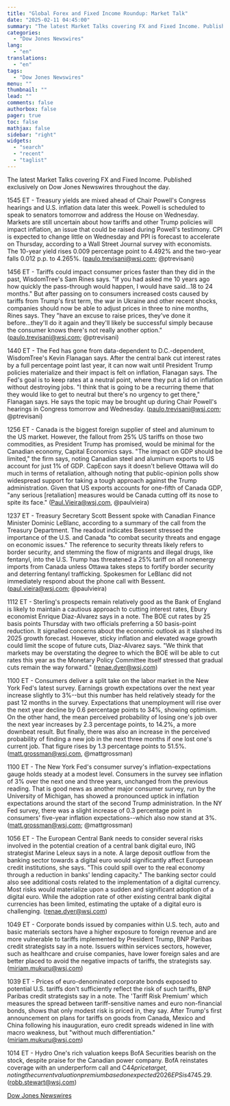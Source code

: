 ```yaml
---
title: "Global Forex and Fixed Income Roundup: Market Talk"
date: "2025-02-11 04:45:00"
summary: "The latest Market Talks covering FX and Fixed Income. Published exclusively on Dow Jones Newswires throughout the day.1545 ET - Treasury yields are mixed ahead of Chair Powell's Congress hearings and U.S. inflation data later this week. Powell is scheduled to speak to senators tomorrow and address the House on..."
categories:
  - "Dow Jones Newswires"
lang:
  - "en"
translations:
  - "en"
tags:
  - "Dow Jones Newswires"
menu: ""
thumbnail: ""
lead: ""
comments: false
authorbox: false
pager: true
toc: false
mathjax: false
sidebar: "right"
widgets:
  - "search"
  - "recent"
  - "taglist"
---
```


The latest Market Talks covering FX and Fixed Income. Published exclusively on Dow Jones Newswires throughout the day.

1545 ET - Treasury yields are mixed ahead of Chair Powell's Congress hearings and U.S. inflation data later this week. Powell is scheduled to speak to senators tomorrow and address the House on Wednesday. Markets are still uncertain about how tariffs and other Trump policies will impact inflation, an issue that could be raised during Powell's testimony. CPI is expected to change little on Wednesday and PPI is forecast to accelerate on Thursday, according to a Wall Street Journal survey with economists. The 10-year yield rises 0.009 percentage point to 4.492% and the two-year falls 0.012 p.p. to 4.265%. (paulo.trevisani@wsj.com; @ptrevisani)

1456 ET - Tariffs could impact consumer prices faster than they did in the past, WisdomTree's Sam Rines says. "If you had asked me 10 years ago how quickly the pass-through would happen, I would have said...18 to 24 months." But after passing on to consumers increased costs caused by tariffs from Trump's first term, the war in Ukraine and other recent shocks, companies should now be able to adjust prices in three to nine months, Rines says. They "have an excuse to raise prices, they've done it before...they'll do it again and they'll likely be successful simply because the consumer knows there's not really another option." (paulo.trevisani@wsj.com; @ptrevisani)

1440 ET - The Fed has gone from data-dependent to D.C.-dependent, WisdomTree's Kevin Flanagan says. After the central bank cut interest rates by a full percentage point last year, it can now wait until President Trump policies materialize and their impact is felt on inflation, Flanagan says. The Fed's goal is to keep rates at a neutral point, where they put a lid on inflation without destroying jobs. "I think that is going to be a recurring theme that they would like to get to neutral but there's no urgency to get there," Flanagan says. He says the topic may be brought up during Chair Powell's hearings in Congress tomorrow and Wednesday. (paulo.trevisani@wsj.com; @ptrevisani)

1256 ET - Canada is the biggest foreign supplier of steel and aluminum to the US market. However, the fallout from 25% US tariffs on those two commodities, as President Trump has promised, would be minimal for the Canadian economy, Capital Economics says. "The impact on GDP should be limited," the firm says, noting Canadian steel and aluminum exports to US account for just 1% of GDP. CapEcon says it doesn't believe Ottawa will do much in terms of retaliation, although noting that public-opinion polls show widespread support for taking a tough approach against the Trump administration. Given that US exports accounts for one-fifth of Canada GDP, "any serious [retaliation] measures would be Canada cutting off its nose to spite its face." (Paul.Vieira@wsj.com, @paulvieira)

1237 ET - Treasury Secretary Scott Bessent spoke with Canadian Finance Minister Dominic LeBlanc, according to a summary of the call from the Treasury Department. The readout indicates Bessent stressed the importance of the U.S. and Canada "to combat security threats and engage on economic issues." The reference to security threats likely refers to border security, and stemming the flow of migrants and illegal drugs, like fentanyl, into the U.S. Trump has threatened a 25% tariff on all nonenergy imports from Canada unless Ottawa takes steps to fortify border security and deterring fentanyl trafficking. Spokesmen for LeBlanc did not immediately respond about the phone call with Bessent. (paul.vieira@wsj.com; @paulvieira)

1112 ET - Sterling's prospects remain relatively good as the Bank of England is likely to maintain a cautious approach to cutting interest rates, Ebury economist Enrique Diaz-Alvarez says in a note. The BOE cut rates by 25 basis points Thursday with two officials preferring a 50 basis-point reduction. It signalled concerns about the economic outlook as it slashed its 2025 growth forecast. However, sticky inflation and elevated wage growth could limit the scope of future cuts, Diaz-Alvarez says. "We think that markets may be overstating the degree to which the BOE will be able to cut rates this year as the Monetary Policy Committee itself stressed that gradual cuts remain the way forward." (renae.dyer@wsj.com)

1100 ET - Consumers deliver a split take on the labor market in the New York Fed's latest survey. Earnings growth expectations over the next year increase slightly to 3%--but this number has held relatively steady for the past 12 months in the survey. Expectations that unemployment will rise over the next year decline by 0.6 percentage points to 34%, showing optimism. On the other hand, the mean perceived probability of losing one's job over the next year increases by 2.3 percentage points, to 14.2%, a more downbeat result. But finally, there was also an increase in the perceived probability of finding a new job in the next three months if one lost one's current job. That figure rises by 1.3 percentage points to 51.5%.(matt.grossman@wsj.com, @mattgrossman)

1100 ET - The New York Fed's consumer survey's inflation-expectations gauge holds steady at a modest level. Consumers in the survey see inflation of 3% over the next one and three years, unchanged from the previous reading. That is good news as another major consumer survey, run by the University of Michigan, has showed a pronounced uptick in inflation expectations around the start of the second Trump administration. In the NY Fed survey, there was a slight increase of 0.3 percentage point in consumers' five-year inflation expectations--which also now stand at 3%. (matt.grossman@wsj.com; @mattgrossman)

1056 ET - The European Central Bank needs to consider several risks involved in the potential creation of a central bank digital euro, ING strategist Marine Leleux says in a note. A large deposit outflow from the banking sector towards a digital euro would significantly affect European credit institutions, she says. "This could spill over to the real economy through a reduction in banks' lending capacity." The banking sector could also see additional costs related to the implementation of a digital currency. Most risks would materialize upon a sudden and significant adoption of a digital euro. While the adoption rate of other existing central bank digital currencies has been limited, estimating the uptake of a digital euro is challenging. (renae.dyer@wsj.com)

1049 ET - Corporate bonds issued by companies within U.S. tech, auto and basic materials sectors have a higher exposure to foreign revenue and are more vulnerable to tariffs implemented by President Trump, BNP Paribas credit strategists say in a note. Issuers within services sectors, however, such as healthcare and cruise companies, have lower foreign sales and are better placed to avoid the negative impacts of tariffs, the strategists say. (miriam.mukuru@wsj.com)

1039 ET - Prices of euro-denominated corporate bonds exposed to potential U.S. tariffs don't sufficiently reflect the risk of such tariffs, BNP Paribas credit strategists say in a note. The 'Tariff Risk Premium' which measures the spread between tariff-sensitive names and euro non-financial bonds, shows that only modest risk is priced in, they say. After Trump's first announcement on plans for tariffs on goods from Canada, Mexico and China following his inauguration, euro credit spreads widened in line with macro weakness, but "without much differentiation." (miriam.mukuru@wsj.com)

1014 ET - Hydro One's rich valuation keeps BofA Securities bearish on the stock, despite praise for the Canadian power company. BofA reinstates coverage with an underperform call and C$44 price target, noting the current valuation premium based on expected 2026 EPS is 47% higher than the next-highest premium of the companies it covers. It says catalysts for any multiple expansion from here are further-dated than its 12-month price objective. Still, BofA argues Hydro One is well run and has among the strongest earnings and rate base growth visibility in the sector. Shares now down 0.6% at C$45.29. (robb.stewart@wsj.com)

[Dow Jones Newswires](https://www.tradingview.com/news/DJN_DN20250210009218:0/)
